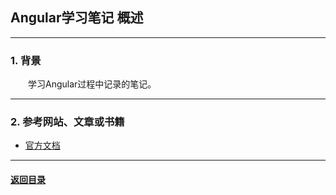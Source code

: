 ## Angular学习笔记 概述
---
### 1. 背景

&emsp;&emsp;学习Angular过程中记录的笔记。

---
### 2. 参考网站、文章或书籍

+ [官方文档](https://angular.cn/docs)

---

#### [返回目录](./)

